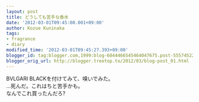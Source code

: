 ```yaml
---
layout: post
title: どうしても苦手な香水
date: '2012-03-01T09:45:00.001+09:00'
author: Kozue Kuninaka
tags:
- fragrance
- diary
modified_time: '2012-03-01T09:45:27.393+09:00'
blogger_id: tag:blogger.com,1999:blog-6044466545464047675.post-5557452291547086446
blogger_orig_url: http://blogger.treetop.to/2012/03/blog-post_01.html
---
```


BVLGARI BLACKを付けてみて、嗅いでみた。<br />…死んだ。これはちと苦手かも。<br />なんでこれ買ったんだろ?
